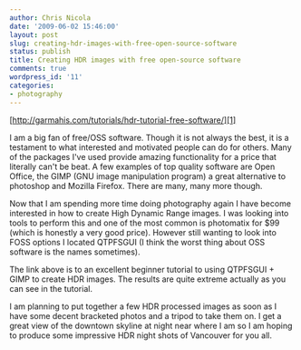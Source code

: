 ```yaml
---
author: Chris Nicola
date: '2009-06-02 15:46:00'
layout: post
slug: creating-hdr-images-with-free-open-source-software
status: publish
title: Creating HDR images with free open-source software
comments: true
wordpress_id: '11'
categories:
- photography
---
```


[http://garmahis.com/tutorials/hdr-tutorial-free-software/][1]

I am a big fan of free/OSS software. Though it is not always the best, it is a testament to what interested and motivated people can do for others. Many of the packages I've used provide amazing functionality for a price that literally can't be beat. A few examples of top quality software are Open Office, the GIMP (GNU image manipulation program) a great alternative to photoshop and Mozilla Firefox. There are many, many more though.

Now that I am spending more time doing photography again I have become interested in how to create High Dynamic Range images. I was looking into tools to perform this and one of the most common is photomatix for $99 (which is honestly a very good price). However still wanting to look into FOSS options I located QTPFSGUI (I think the worst thing about OSS software is the names sometimes).

The link above is to an excellent beginner tutorial to using QTPFSGUI + GIMP to create HDR images.  The results are quite extreme actually as you can see in the tutorial.

I am planning to put together a few HDR processed images as soon as I have some decent bracketed photos and a tripod to take them on.  I get a great view of the downtown skyline at night near where I am so I am hoping to produce some impressive HDR night shots of Vancouver for you all.

   [1]: http://garmahis.com/tutorials/hdr-tutorial-free-software/

